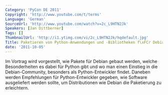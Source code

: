 ```yaml
---
Category: 'PyCon DE 2011'
Copyright: 'http://www.youtube.com/t/terms'
Language: 'German'
SourceUrl: 'http://www.youtube.com/watch?v=2c_L9HTN2Jk'
Speakers: [Jan Dittberner]
Tags: []
ThumbnailUrl: 'http://i1.ytimg.com/vi/2c_L9HTN2Jk/hqdefault.jpg'
Title: Paketieren von Python-Anwendungen und -Bibliotheken f\xFCr Debian\
date: '2011-10-05'
---
```

Im Vortrag wird vorgestellt, wie Pakete für Debian gebaut werden, welche Besonderheiten es dabei für Python gibt und wo man einen Einstieg in die Debian-Community, besonders als Python-Entwickler findet. Daneben werden Empfehlungen für Python-Entwickler gegeben, wie Software ausgeliefert werden sollte, um Distributionen wie Debian die Paketierung zu erleichtern.
